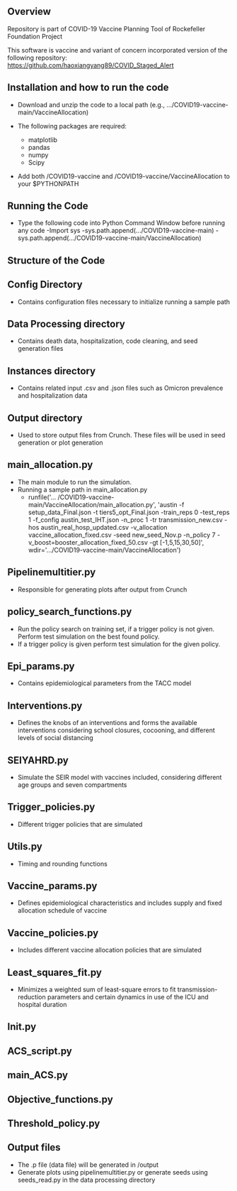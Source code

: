 ## Overview
Repository is part of COVID-19 Vaccine Planning Tool of Rockefeller Foundation Project

This software is vaccine and variant of concern incorporated version of the following repository: https://github.com/haoxiangyang89/COVID_Staged_Alert

## Installation and how to run the code

- Download and unzip the code to a local path (e.g., .../COVID19-vaccine-main/VaccineAllocation)

- The following packages are required:
  - matplotlib
  - pandas
  - numpy
  - Scipy

- Add both /COVID19-vaccine and /COVID19-vaccine/VaccineAllocation to your $PYTHONPATH

## Running the Code
- Type the following code into Python Command Window before running any code 
  -Import sys 
  -sys.path.append(.../COVID19-vaccine-main)
  -sys.path.append(.../COVID19-vaccine-main/VaccineAllocation)

## Structure of the Code

## Config Directory 
- Contains configuration files necessary to initialize running a sample path

## Data Processing directory 
- Contains death data, hospitalization, code cleaning, and seed generation files 

## Instances directory
- Contains related input .csv and .json files such as Omicron prevalence and hospitalization data 

## Output directory
- Used to store output files from Crunch. These files will be used in seed generation or plot generation

## main_allocation.py
- The main module to run the simulation.
- Running a sample path in main_allocation.py
  -  runfile('... /COVID19-vaccine-main/VaccineAllocation/main_allocation.py', 'austin -f setup_data_Final.json -t tiers5_opt_Final.json -train_reps 0 -test_reps 1 -f_config austin_test_IHT.json -n_proc 1 -tr transmission_new.csv -hos austin_real_hosp_updated.csv  -v_allocation vaccine_allocation_fixed.csv  -seed new_seed_Nov.p -n_policy 7  -v_boost=booster_allocation_fixed_50.csv -gt [-1,5,15,30,50]', wdir='.../COVID19-vaccine-main/VaccineAllocation')


## Pipelinemultitier.py
- Responsible for generating plots after output from Crunch

## policy_search_functions.py

- Run the policy search on training set, if a trigger policy is not given. 
Perform test simulation on the best found policy.
- If a trigger policy is given perform test simulation for the given policy.

## Epi_params.py
- Contains epidemiological parameters from the TACC model

## Interventions.py
- Defines the knobs of an interventions and forms the available interventions considering school closures, cocooning, and different levels of social distancing

## SEIYAHRD.py
- Simulate the SEIR model with vaccines included, considering different age groups and seven compartments

## Trigger_policies.py
- Different trigger policies that are simulated

## Utils.py
- Timing and rounding functions

## Vaccine_params.py
- Defines epidemiological characteristics and includes supply and fixed allocation schedule of vaccine 

## Vaccine_policies.py
- Includes different vaccine allocation policies that are simulated 

## Least_squares_fit.py
-  Minimizes a weighted sum of least-square errors to fit transmission-reduction parameters and certain dynamics in use of the ICU and hospital duration

## Init.py

## ACS_script.py

## main_ACS.py

## Objective_functions.py

## Threshold_policy.py

## Output files
- The .p file (data file) will be generated in /output 
- Generate plots using pipelinemultitier.py or generate seeds using seeds_read.py in the data processing directory
